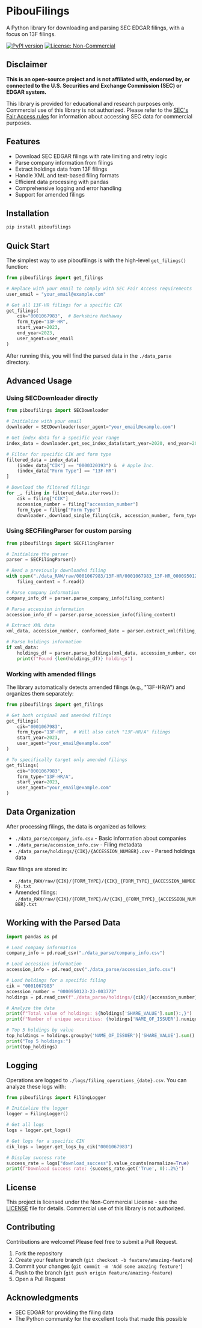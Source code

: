 # PibouFilings

A Python library for downloading and parsing SEC EDGAR filings, with a focus on 13F filings.

[![PyPI version](https://badge.fury.io/py/piboufilings.svg)](https://badge.fury.io/py/piboufilings)
[![License: Non-Commercial](https://img.shields.io/badge/License-Non_Commercial-blue.svg)](LICENSE)

## Disclaimer

**This is an open-source project and is not affiliated with, endorsed by, or connected to the U.S. Securities and Exchange Commission (SEC) or EDGAR system.**

This library is provided for educational and research purposes only. Commercial use of this library is not authorized. Please refer to the [SEC's Fair Access rules](https://www.sec.gov/edgar/sec-api-documentation) for information about accessing SEC data for commercial purposes.

## Features

- Download SEC EDGAR filings with rate limiting and retry logic
- Parse company information from filings
- Extract holdings data from 13F filings
- Handle XML and text-based filing formats
- Efficient data processing with pandas
- Comprehensive logging and error handling
- Support for amended filings

## Installation

```bash
pip install piboufilings
```

## Quick Start

The simplest way to use piboufilings is with the high-level `get_filings()` function:

```python
from piboufilings import get_filings

# Replace with your email to comply with SEC Fair Access requirements
user_email = "your_email@example.com"

# Get all 13F-HR filings for a specific CIK
get_filings(
    cik="0001067983",  # Berkshire Hathaway
    form_type="13F-HR",
    start_year=2023,
    end_year=2023,
    user_agent=user_email
)
```

After running this, you will find the parsed data in the `./data_parse` directory.

## Advanced Usage

### Using SECDownloader directly

```python
from piboufilings import SECDownloader

# Initialize with your email
downloader = SECDownloader(user_agent="your_email@example.com")

# Get index data for a specific year range
index_data = downloader.get_sec_index_data(start_year=2020, end_year=2023)

# Filter for specific CIK and form type
filtered_data = index_data[
    (index_data["CIK"] == "0000320193") &  # Apple Inc.
    (index_data["Form Type"] == "13F-HR")
]

# Download the filtered filings
for _, filing in filtered_data.iterrows():
    cik = filing["CIK"]
    accession_number = filing["accession_number"]
    form_type = filing["Form Type"]
    downloader._download_single_filing(cik, accession_number, form_type)
```

### Using SECFilingParser for custom parsing

```python
from piboufilings import SECFilingParser

# Initialize the parser
parser = SECFilingParser()

# Read a previously downloaded filing
with open("./data_RAW/raw/0001067983/13F-HR/0001067983_13F-HR_0000950123-23-003772.txt", "r", encoding="utf-8") as f:
    filing_content = f.read()

# Parse company information
company_info_df = parser.parse_company_info(filing_content)

# Parse accession information
accession_info_df = parser.parse_accession_info(filing_content)

# Extract XML data
xml_data, accession_number, conformed_date = parser.extract_xml(filing_content)

# Parse holdings information
if xml_data:
    holdings_df = parser.parse_holdings(xml_data, accession_number, conformed_date)
    print(f"Found {len(holdings_df)} holdings")
```

### Working with amended filings

The library automatically detects amended filings (e.g., "13F-HR/A") and organizes them separately:

```python
from piboufilings import get_filings

# Get both original and amended filings
get_filings(
    cik="0001067983",
    form_type="13F-HR",  # Will also catch "13F-HR/A" filings
    start_year=2023,
    user_agent="your_email@example.com"
)

# To specifically target only amended filings
get_filings(
    cik="0001067983",
    form_type="13F-HR/A",
    start_year=2023,
    user_agent="your_email@example.com"
)
```

## Data Organization

After processing filings, the data is organized as follows:

- `./data_parse/company_info.csv` - Basic information about companies
- `./data_parse/accession_info.csv` - Filing metadata
- `./data_parse/holdings/{CIK}/{ACCESSION_NUMBER}.csv` - Parsed holdings data

Raw filings are stored in:

- `./data_RAW/raw/{CIK}/{FORM_TYPE}/{CIK}_{FORM_TYPE}_{ACCESSION_NUMBER}.txt`
- Amended filings: `./data_RAW/raw/{CIK}/{FORM_TYPE}/A/{CIK}_{FORM_TYPE}_{ACCESSION_NUMBER}.txt`

## Working with the Parsed Data

```python
import pandas as pd

# Load company information
company_info = pd.read_csv("./data_parse/company_info.csv")

# Load accession information
accession_info = pd.read_csv("./data_parse/accession_info.csv")

# Load holdings for a specific filing
cik = "0001067983"
accession_number = "0000950123-23-003772"
holdings = pd.read_csv(f"./data_parse/holdings/{cik}/{accession_number}.csv")

# Analyze the data
print(f"Total value of holdings: ${holdings['SHARE_VALUE'].sum():,}")
print(f"Number of unique securities: {holdings['NAME_OF_ISSUER'].nunique()}")

# Top 5 holdings by value
top_holdings = holdings.groupby('NAME_OF_ISSUER')['SHARE_VALUE'].sum().sort_values(ascending=False).head(5)
print("Top 5 holdings:")
print(top_holdings)
```

## Logging

Operations are logged to `./logs/filing_operations_{date}.csv`. You can analyze these logs with:

```python
from piboufilings import FilingLogger

# Initialize the logger
logger = FilingLogger()

# Get all logs
logs = logger.get_logs()

# Get logs for a specific CIK
cik_logs = logger.get_logs_by_cik("0001067983")

# Display success rate
success_rate = logs["download_success"].value_counts(normalize=True)
print(f"Download success rate: {success_rate.get('True', 0):.2%}")
```

## License

This project is licensed under the Non-Commercial License - see the [LICENSE](LICENSE) file for details. Commercial use of this library is not authorized.

## Contributing

Contributions are welcome! Please feel free to submit a Pull Request.

1. Fork the repository
2. Create your feature branch (`git checkout -b feature/amazing-feature`)
3. Commit your changes (`git commit -m 'Add some amazing feature'`)
4. Push to the branch (`git push origin feature/amazing-feature`)
5. Open a Pull Request

## Acknowledgments

- SEC EDGAR for providing the filing data
- The Python community for the excellent tools that made this possible